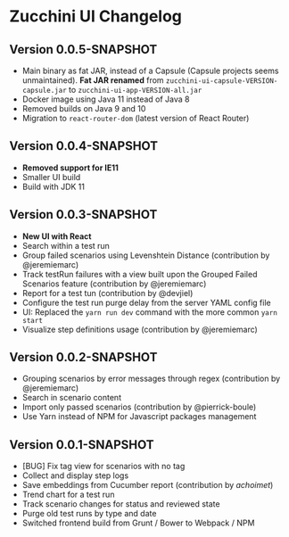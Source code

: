 Zucchini UI Changelog
=====================

Version 0.0.5-SNAPSHOT
----------------------

* Main binary as fat JAR, instead of a Capsule (Capsule projects seems unmaintained).
  **Fat JAR renamed** from `zucchini-ui-capsule-VERSION-capsule.jar` to `zucchini-ui-app-VERSION-all.jar`
* Docker image using Java 11 instead of Java 8
* Removed builds on Java 9 and 10
* Migration to `react-router-dom` (latest version of React Router)

Version 0.0.4-SNAPSHOT
----------------------

* **Removed support for IE11**
* Smaller UI build
* Build with JDK 11


Version 0.0.3-SNAPSHOT
----------------------

* **New UI with React**
* Search within a test run
* Group failed scenarios using Levenshtein Distance (contribution by @jeremiemarc)
* Track testRun failures with a view built upon the Grouped Failed Scenarios feature (contribution by @jeremiemarc)
* Report for a test tun (contribution by @devjiel)
* Configure the test run purge delay from the server YAML config file
* UI: Replaced the `yarn run dev` command with the more common `yarn start`
* Visualize step definitions usage (contribution by @jeremiemarc)


Version 0.0.2-SNAPSHOT
----------------------

* Grouping scenarios by error messages through regex (contribution by @jeremiemarc)
* Search in scenario content
* Import only passed scenarios (contribution by @pierrick-boule)
* Use Yarn instead of NPM for Javascript packages management


Version 0.0.1-SNAPSHOT
----------------------

* [BUG] Fix tag view for scenarios with no tag 
* Collect and display step logs
* Save embeddings from Cucumber report (contribution by _achoimet_)
* Trend chart for a test run
* Track scenario changes for status and reviewed state
* Purge old test runs by type and date
* Switched frontend build from Grunt / Bower to Webpack / NPM
